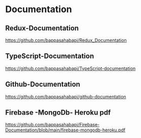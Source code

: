 # Documentation

## Redux-Documentation

  https://github.com/bappasahabapi/Redux_Documentation

##  TypeScript-Documentation

  https://github.com/bappasahabapi/TypeScript-documentation
  
##  Github-Documentation
  
  https://github.com/bappasahabapi/github-documentation
  
##  Firebase -MongoDb- Heroku pdf

  https://github.com/bappasahabapi/Firebase-Documentation/blob/main/firebase-mongodb-heroku.pdf
